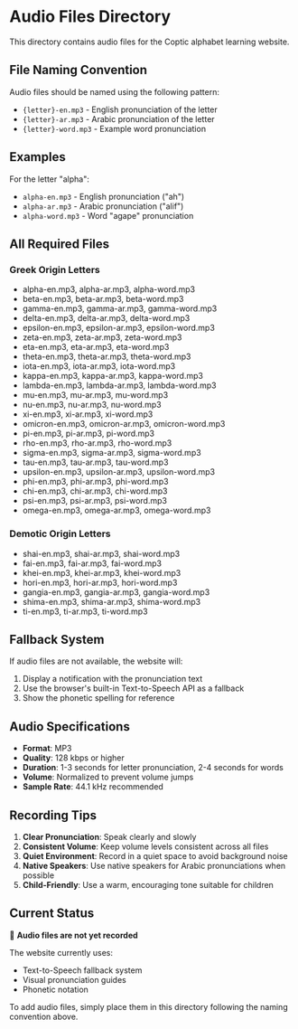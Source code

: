 # Audio Files Directory

This directory contains audio files for the Coptic alphabet learning website.

## File Naming Convention

Audio files should be named using the following pattern:
- `{letter}-en.mp3` - English pronunciation of the letter
- `{letter}-ar.mp3` - Arabic pronunciation of the letter  
- `{letter}-word.mp3` - Example word pronunciation

## Examples

For the letter "alpha":
- `alpha-en.mp3` - English pronunciation ("ah")
- `alpha-ar.mp3` - Arabic pronunciation ("alif")
- `alpha-word.mp3` - Word "agape" pronunciation

## All Required Files

### Greek Origin Letters
- alpha-en.mp3, alpha-ar.mp3, alpha-word.mp3
- beta-en.mp3, beta-ar.mp3, beta-word.mp3
- gamma-en.mp3, gamma-ar.mp3, gamma-word.mp3
- delta-en.mp3, delta-ar.mp3, delta-word.mp3
- epsilon-en.mp3, epsilon-ar.mp3, epsilon-word.mp3
- zeta-en.mp3, zeta-ar.mp3, zeta-word.mp3
- eta-en.mp3, eta-ar.mp3, eta-word.mp3
- theta-en.mp3, theta-ar.mp3, theta-word.mp3
- iota-en.mp3, iota-ar.mp3, iota-word.mp3
- kappa-en.mp3, kappa-ar.mp3, kappa-word.mp3
- lambda-en.mp3, lambda-ar.mp3, lambda-word.mp3
- mu-en.mp3, mu-ar.mp3, mu-word.mp3
- nu-en.mp3, nu-ar.mp3, nu-word.mp3
- xi-en.mp3, xi-ar.mp3, xi-word.mp3
- omicron-en.mp3, omicron-ar.mp3, omicron-word.mp3
- pi-en.mp3, pi-ar.mp3, pi-word.mp3
- rho-en.mp3, rho-ar.mp3, rho-word.mp3
- sigma-en.mp3, sigma-ar.mp3, sigma-word.mp3
- tau-en.mp3, tau-ar.mp3, tau-word.mp3
- upsilon-en.mp3, upsilon-ar.mp3, upsilon-word.mp3
- phi-en.mp3, phi-ar.mp3, phi-word.mp3
- chi-en.mp3, chi-ar.mp3, chi-word.mp3
- psi-en.mp3, psi-ar.mp3, psi-word.mp3
- omega-en.mp3, omega-ar.mp3, omega-word.mp3

### Demotic Origin Letters
- shai-en.mp3, shai-ar.mp3, shai-word.mp3
- fai-en.mp3, fai-ar.mp3, fai-word.mp3
- khei-en.mp3, khei-ar.mp3, khei-word.mp3
- hori-en.mp3, hori-ar.mp3, hori-word.mp3
- gangia-en.mp3, gangia-ar.mp3, gangia-word.mp3
- shima-en.mp3, shima-ar.mp3, shima-word.mp3
- ti-en.mp3, ti-ar.mp3, ti-word.mp3

## Fallback System

If audio files are not available, the website will:
1. Display a notification with the pronunciation text
2. Use the browser's built-in Text-to-Speech API as a fallback
3. Show the phonetic spelling for reference

## Audio Specifications

- **Format**: MP3
- **Quality**: 128 kbps or higher
- **Duration**: 1-3 seconds for letter pronunciation, 2-4 seconds for words
- **Volume**: Normalized to prevent volume jumps
- **Sample Rate**: 44.1 kHz recommended

## Recording Tips

1. **Clear Pronunciation**: Speak clearly and slowly
2. **Consistent Volume**: Keep volume levels consistent across all files
3. **Quiet Environment**: Record in a quiet space to avoid background noise
4. **Native Speakers**: Use native speakers for Arabic pronunciations when possible
5. **Child-Friendly**: Use a warm, encouraging tone suitable for children

## Current Status

🔄 **Audio files are not yet recorded**

The website currently uses:
- Text-to-Speech fallback system
- Visual pronunciation guides
- Phonetic notation

To add audio files, simply place them in this directory following the naming convention above.